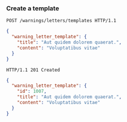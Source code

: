 ### Create a template

```http
POST /warnings/letters/templates HTTP/1.1
```

```json
{
  "warning_letter_template": {
    "title": "Aut quidem dolorem quaerat.",
    "content": "Voluptatibus vitae"
  }
}
```

```http
HTTP/1.1 201 Created
```

```json
{
  "warning_letter_template": {
    "id": 1007,
    "title": "Aut quidem dolorem quaerat.",
    "content": "Voluptatibus vitae"
  }
}
```
